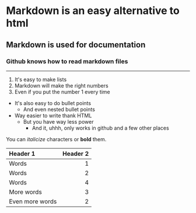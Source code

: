 # Markdown is an easy alternative to html

## Markdown is used for documentation

### Github knows how to read markdown files

---

1) It's easy to make lists
1) Markdown will make the right numbers
1) Even if you put the number 1 every time

- It's also easy to do bullet points
  - And even nested bullet points
- Way easier to write thank HTML
  - But you have way less power
    - And it, uhhh, only works in github and a few other places
  
You can _italicize_ characters or **bold** them.

Header 1 | Header 2
:--|--:
Words | 1
Words | 2
Words | 4
More words | 3
Even more words | 2
